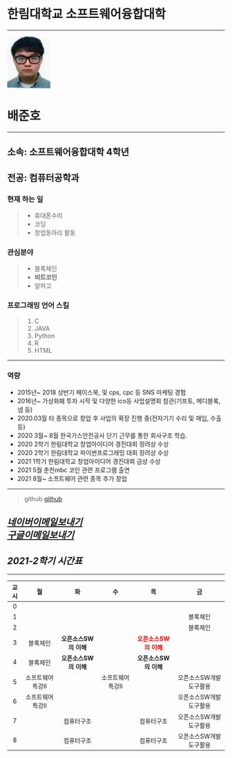 # 한림대학교 소프트웨어융합대학
---
<img src=증명사진.jpg width=100 height=120>
<h1>배준호</h1>

---

## <strong>소속: 소프트웨어융합대학 4학년</strong>  
## <strong>전공: 컴퓨터공학과</strong>  

### 현재 하는 일
>* 휴대폰수리
>* 코딩
>* 창업동아리 활동

### 관심분야
>* 블록체인
>* **비트코인**
>* 알파고


### 프로그래밍 언어 스킬
>1. C
>2. JAVA
>3. Python
>4. R
>5. HTML

---
### 역량

* 2015년~ 2018 상반기 페이스북, 및 cps, cpc 등 SNS 마케팅 경험
* 2016년~ 가상화폐 투자 시작 및 다양한 ico등 사업설명회 참관(기프토, 메디블록, 넴 등)
* 2020.03월 타 종목으로 창업 후 사업의 확장 진행 중(전자기기 수리 및 매입, 수출 등)
* 2020 3월~ 8월 한국가스안전공사 단기 근무를 통한 회사구조 학습.
* 2020 2학기 한림대학교 창업아이디어 경진대회 장려상 수상
* 2020 2학기 한림대학교 파이썬프로그래밍 대회 장려상 수상
* 2021 1학기 한림대학교 창업아이디어 경진대회 금상 수상
* 2021 5월 춘천mbc 코인 관련 프로그램 출연
* 2021 8월~ 소프트웨어 관련 종목 추가 창업

---
>github
[github]

 [<i>네이버이메일보내기</i>][naver]  
 [<i>구글이메일보내기</i>][google]
---
<h2><i>2021-2학기 시간표</i></h2>

---


|교시|월|화|수|목|금|
|:---:|:---:|:---:|:---:|:---:|:---:|
|0||||||
|1|||||블록체인|
|2|||||블록체인|
|3|블록체인|**오픈소스SW의 이해**||**<span style="color:red">오픈소스SW의 이해</span>**||
|4|블록체인|**오픈소스SW의 이해**||**오픈소스SW의 이해**||
|5|소프트웨어특강II||소프트웨어특강II||오픈소스SW개발도구활용|
|6|소프트웨어특강II||||오픈소스SW개발도구활용|
|7||컴퓨터구조||컴퓨터구조|오픈소스SW개발도구활용|
|8||컴퓨터구조||컴퓨터구조|오픈소스SW개발도구활용|





[github]:http://github.com/JunhoBaee/
[naver]:http://qo6111@naver.com
[google]:http://qo61111@gmail.com
